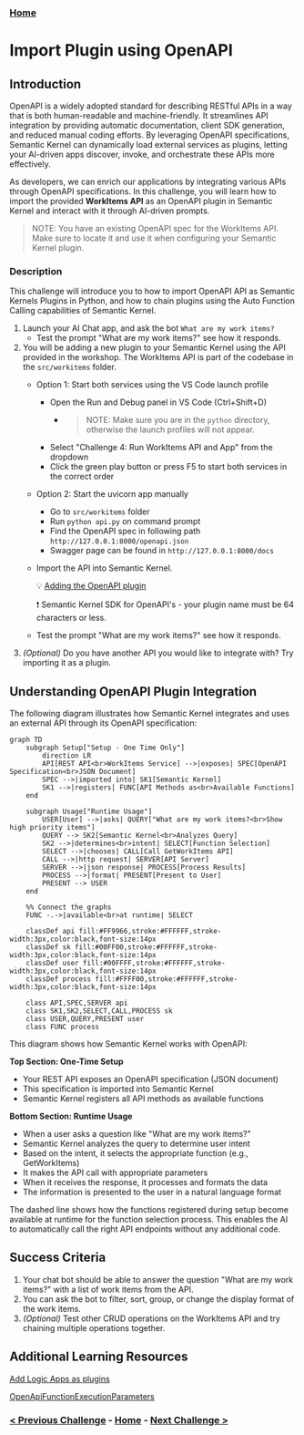 ### **[Home](../README.md)** 

# Import Plugin using OpenAPI

## Introduction

OpenAPI is a widely adopted standard for describing RESTful APIs in a way that is both human-readable and machine-friendly. It streamlines API integration by providing automatic documentation, client SDK generation, and reduced manual coding efforts. By leveraging OpenAPI specifications, Semantic Kernel can dynamically load external services as plugins, letting your AI-driven apps discover, invoke, and orchestrate these APIs more effectively.

As developers, we can enrich our applications by integrating various APIs through OpenAPI specifications. In this challenge, you will learn how to import the provided **WorkItems API** as an OpenAPI plugin in Semantic Kernel and interact with it through AI-driven prompts.

>NOTE: You have an existing OpenAPI spec for the WorkItems API. Make sure to locate it and use it when configuring your Semantic Kernel plugin.

### Description

This challenge will introduce you to how to import OpenAPI API as Semantic Kernels Plugins in Python, and how to chain plugins using the Auto Function Calling capabilities of Semantic Kernel.

1. Launch your AI Chat app, and ask the bot `What are my work items?`
    - Test the prompt "What are my work items?" see how it responds.
1. You will be adding a new plugin to your Semantic Kernel using the API provided in the workshop. The WorkItems API is part of the codebase in the `src/workitems` folder.
    - Option 1: Start both services using the VS Code launch profile
      - Open the Run and Debug panel in VS Code (Ctrl+Shift+D)
        - >NOTE: Make sure you are in the `python` directory, otherwise the launch profiles will not appear. 
      - Select "Challenge 4: Run WorkItems API and App" from the dropdown
      - Click the green play button or press F5 to start both services in the correct order
    - Option 2: Start the uvicorn app manually
      - Go to `src/workitems` folder
      - Run `python api.py` on command prompt
      - Find the OpenAPI spec in following path `http://127.0.0.1:8000/openapi.json`
      - Swagger page can be found in `http://127.0.0.1:8000/docs`
    - Import the API into Semantic Kernel.

        :bulb: [Adding the OpenAPI plugin](https://learn.microsoft.com/en-us/semantic-kernel/concepts/plugins/adding-openapi-plugins?pivots=programming-language-python#adding-the-openapi-plugin)

        :exclamation: Semantic Kernel SDK for OpenAPI's - your plugin name must be 64 characters or less.

    - Test the prompt "What are my work items?" see how it responds.
1. _(Optional)_ Do you have another API you would like to integrate with? Try importing it as a plugin.


## Understanding OpenAPI Plugin Integration

The following diagram illustrates how Semantic Kernel integrates and uses an external API through its OpenAPI specification:

```mermaid
graph TD
    subgraph Setup["Setup - One Time Only"]
        direction LR
        API[REST API<br>WorkItems Service] -->|exposes| SPEC[OpenAPI Specification<br>JSON Document]
        SPEC -->|imported into| SK1[Semantic Kernel]
        SK1 -->|registers| FUNC[API Methods as<br>Available Functions]
    end
    
    subgraph Usage["Runtime Usage"]
        USER[User] -->|asks| QUERY["What are my work items?<br>Show high priority items"]
        QUERY --> SK2[Semantic Kernel<br>Analyzes Query]
        SK2 -->|determines<br>intent| SELECT[Function Selection]
        SELECT -->|chooses| CALL[Call GetWorkItems API]
        CALL -->|http request| SERVER[API Server]
        SERVER -->|json response| PROCESS[Process Results]
        PROCESS -->|format| PRESENT[Present to User]
        PRESENT --> USER
    end
    
    %% Connect the graphs
    FUNC -.->|available<br>at runtime| SELECT
    
    classDef api fill:#FF9966,stroke:#FFFFFF,stroke-width:3px,color:black,font-size:14px
    classDef sk fill:#00FF00,stroke:#FFFFFF,stroke-width:3px,color:black,font-size:14px
    classDef user fill:#00FFFF,stroke:#FFFFFF,stroke-width:3px,color:black,font-size:14px
    classDef process fill:#FFFF00,stroke:#FFFFFF,stroke-width:3px,color:black,font-size:14px
    
    class API,SPEC,SERVER api
    class SK1,SK2,SELECT,CALL,PROCESS sk
    class USER,QUERY,PRESENT user
    class FUNC process
```

This diagram shows how Semantic Kernel works with OpenAPI:

**Top Section: One-Time Setup**
- Your REST API exposes an OpenAPI specification (JSON document)
- This specification is imported into Semantic Kernel
- Semantic Kernel registers all API methods as available functions

**Bottom Section: Runtime Usage**
- When a user asks a question like "What are my work items?"
- Semantic Kernel analyzes the query to determine user intent
- Based on the intent, it selects the appropriate function (e.g., GetWorkItems)
- It makes the API call with appropriate parameters
- When it receives the response, it processes and formats the data
- The information is presented to the user in a natural language format

The dashed line shows how the functions registered during setup become available at runtime for the function selection process. This enables the AI to automatically call the right API endpoints without any additional code.

## Success Criteria

1. Your chat bot should be able to answer the question "What are my work items?" with a list of work items from the API.
1. You can ask the bot to filter, sort, group, or change the display format of the work items.
1. _(Optional)_ Test other CRUD operations on the WorkItems API and try chaining multiple operations together.

## Additional Learning Resources

[Add Logic Apps as plugins](https://learn.microsoft.com/en-us/semantic-kernel/concepts/plugins/adding-logic-apps-as-plugins)

[OpenApiFunctionExecutionParameters](https://learn.microsoft.com/en-us/python/api/semantic-kernel/semantic_kernel.connectors.openapi_plugin.openapi_function_execution_parameters.openapifunctionexecutionparameters?view=semantic-kernel-python)


### [< Previous Challenge](./Challenge-03.md) - **[Home](../README.md)** - [Next Challenge >](./Challenge-05.md)